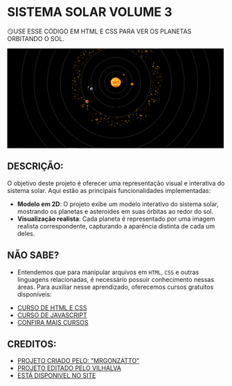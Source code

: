 # SISTEMA SOLAR VOLUME 3
😏USE ESSE CÓDIGO EM HTML E CSS PARA VER OS PLANETAS ORBITANDO O SOL.

<img src="FOTO.png" align="center" width="500"> <br>

## DESCRIÇÃO:
O objetivo deste projeto é oferecer uma representação visual e interativa do sistema solar. Aqui estão as principais funcionalidades implementadas:
- **Modelo em 2D**: O projeto exibe um modelo interativo do sistema solar, mostrando os planetas e asteroides em suas órbitas ao redor do sol.
- **Visualização realista**: Cada planeta é representado por uma imagem realista correspondente, capturando a aparência distinta de cada um deles.

## NÃO SABE?
- Entendemos que para manipular arquivos em `HTML`, `CSS` e outras linguagens relacionadas, é necessário possuir conhecimento nessas áreas. Para auxiliar nesse aprendizado, oferecemos cursos gratuitos disponíveis:
* [CURSO DE HTML E CSS](https://github.com/VILHALVA/CURSO-DE-HTML-E-CSS)
* [CURSO DE JAVASCRIPT](https://github.com/VILHALVA/CURSO-DE-JAVASCRIPT)
* [CONFIRA MAIS CURSOS](https://github.com/VILHALVA?tab=repositories&q=+topic:CURSO)

## CREDITOS:
- [PROJETO CRIADO PELO: "MRGONZATTO"](https://github.com/mrgonzatto/SistemaSolar-HTML-CSS-JS)
- [PROJETO EDITADO PELO VILHALVA](https://github.com/VILHALVA)
- [ESTÁ DISPONIVEL NO SITE](https://vilhalva.github.io/STYLER/STYLER.html)


